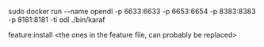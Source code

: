 sudo docker run --name opendl -p 6633:6633 -p 6653:6654 -p 8383:8383 -p 8181:8181 -ti odl ./bin/karaf

feature:install <the ones in the feature file, can probably be replaced>
